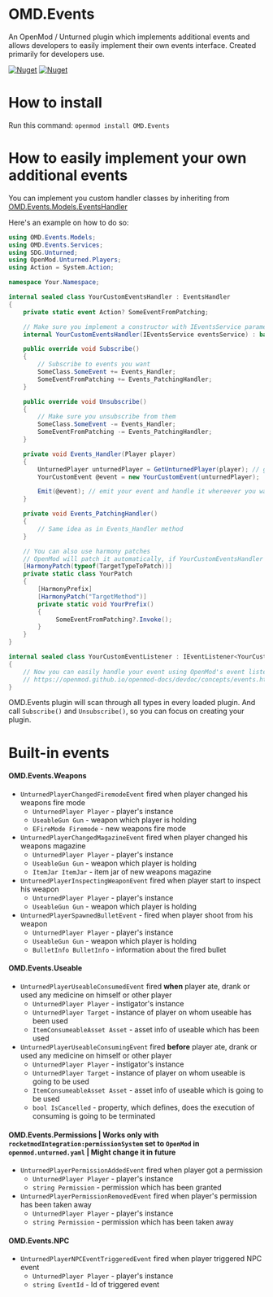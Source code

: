 # OMD.Events
An OpenMod / Unturned plugin which implements additional events and allows developers to easily implement their own events interface. Created primarily for developers use.

[![Nuget](https://img.shields.io/nuget/v/OMD.Events)](https://www.nuget.org/packages/OMD.Events/)
[![Nuget](https://img.shields.io/nuget/dt/OMD.Events?label=nuget%20downloads)](https://www.nuget.org/packages/OMD.Events/)

# How to install
Run this command: `openmod install OMD.Events`

# How to easily implement your own additional events 
You can implement you custom handler classes by inheriting from [OMD.Events.Models.EventsHandler](https://github.com/DevInc0/OMD.Events/blob/master/OMD.Events/Models/EventsHandler.cs)

Here's an example on how to do so:

```cs
using OMD.Events.Models;
using OMD.Events.Services;
using SDG.Unturned;
using OpenMod.Unturned.Players;
using Action = System.Action;

namespace Your.Namespace;

internal sealed class YourCustomEventsHandler : EventsHandler
{
    private static event Action? SomeEventFromPatching;

    // Make sure you implement a constructor with IEventsService parameter and pass it to the base constructor
    internal YourCustomEventsHandler(IEventsService eventsService) : base(eventsService) { }

    public override void Subscribe()
    {
        // Subscribe to events you want
        SomeClass.SomeEvent += Events_Handler;
        SomeEventFromPatching += Events_PatchingHandler;
    }

    public override void Unsubscribe()
    {
        // Make sure you unsubscribe from them
        SomeClass.SomeEvent -= Events_Handler;
        SomeEventFromPatching -= Events_PatchingHandler;
    }

    private void Events_Handler(Player player) 
    {
        UnturnedPlayer unturnedPlayer = GetUnturnedPlayer(player); // get UnturnedPlayer instance from SDG.Unturned.Player one
        YourCustomEvent @event = new YourCustomEvent(unturnedPlayer);

        Emit(@event); // emit your event and handle it whereever you want
    }

    private void Events_PatchingHandler()
    {
        // Same idea as in Events_Handler method
    }

    // You can also use harmony patches
    // OpenMod will patch it automatically, if YourCustomEventsHandler is declared in plugin assembly
    [HarmonyPatch(typeof(TargetTypeToPatch))]
    private static class YourPatch
    {
        [HarmonyPrefix]
        [HarmonyPatch("TargetMethod")]
        private static void YourPrefix()
        {
             SomeEventFromPatching?.Invoke();
        }
    }
}

internal sealed class YourCustomEventListener : IEventListener<YourCustomEvent>
{
    // Now you can easily handle your event using OpenMod's event listeners
    // https://openmod.github.io/openmod-docs/devdoc/concepts/events.html
}
```

OMD.Events plugin will scan through all types in every loaded plugin. And call `Subscribe()` and `Unsubscribe()`, so you can focus on creating your plugin.

# Built-in events
#### OMD.Events.Weapons
- `UnturnedPlayerChangedFiremodeEvent` fired when player changed his weapons fire mode
	- `UnturnedPlayer Player` - player's instance
	- `UseableGun Gun` - weapon which player is holding
	- `EFireMode Firemode` - new weapons fire mode
- `UnturnedPlayerChangedMagazineEvent` fired when player changed his weapons magazine
    - `UnturnedPlayer Player` - player's instance
	- `UseableGun Gun` - weapon which player is holding
	- `ItemJar ItemJar` - item jar of new weapons magazine
- `UnturnedPlayerInspectingWeaponEvent` fired when player start to inspect his weapon
    - `UnturnedPlayer Player` - player's instance
	- `UseableGun Gun` - weapon which player is holding
- `UnturnedPlayerSpawnedBulletEvent` - fired when player shoot from his weapon
    - `UnturnedPlayer Player` - player's instance
	- `UseableGun Gun` - weapon which player is holding
	- `BulletInfo BulletInfo` - information about the fired bullet

#### OMD.Events.Useable
- `UnturnedPlayerUseableConsumedEvent` fired **when** player ate, drank or used any medicine on himself or other player
    - `UnturnedPlayer Player` - instigator's instance
	- `UnturnedPlayer Target` - instance of player on whom useable has been used
	- `ItemConsumeableAsset Asset` - asset info of useable which has been used
- `UnturnedPlayerUseableConsumingEvent` fired **before** player ate, drank or used any medicine on himself or other player
    - `UnturnedPlayer Player` - instigator's instance
	- `UnturnedPlayer Target` - instance of player on whom useable is going to be used
	- `ItemConsumeableAsset Asset` - asset info of useable which is going to be used
	- `bool IsCancelled` - property, which defines, does the execution of consuming is going to be terminated

#### OMD.Events.Permissions | Works only with `rocketmodIntegration:permissionSystem` set to `OpenMod` in `openmod.unturned.yaml` | Might change it in future
- `UnturnedPlayerPermissionAddedEvent` fired when player got a permission
	- `UnturnedPlayer Player` - player's instance
	- `string Permission` - permission which has been granted
- `UnturnedPlayerPermissionRemovedEvent` fired when player's permission has been taken away
	- `UnturnedPlayer Player` - player's instance
	- `string Permission` - permission which has been taken away

#### OMD.Events.NPC
- `UnturnedPlayerNPCEventTriggeredEvent` fired when player triggered NPC event
	- `UnturnedPlayer Player` - player's instance
	- `string EventId` - Id of triggered event
